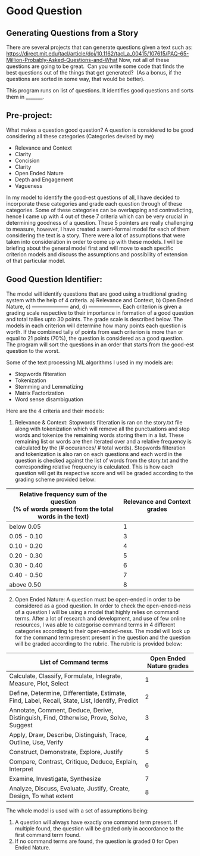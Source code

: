 # Good Question

## Generating Questions from a Story
There are several projects that can generate questions given a text such as:
https://direct.mit.edu/tacl/article/doi/10.1162/tacl_a_00415/107615/PAQ-65-Million-Probably-Asked-Questions-and-What
Now, not all of these questions are going to be great.  Can you write some code that finds the best questions out of the things that get generated?  (As a bonus, if the questions are sorted in some way, that would be better).  

This program runs on list of questions. It identifies good questions and sorts them in _______. 

## Pre-project:
What makes a question good question?
A question is considered to be good considering all these categories (Categories devised by me)

- Relevance and Context
- Clarity
- Concision
- Clarity
- Open Ended Nature
- Depth and Engagement
- Vagueness

In my model to identify the good-est questions of all, I have decided to incorporate these categories and grade each question through of these categories. Some of these categories can be overlapping and contradicting, hence I came up with 4 out of these 7 criteria which can be very crucial in determining goodness of a question. These 5 pointers are really challenging to measure, however, I have created a semi-formal model for each of them considering the text is a story. There were a lot of assumptions that were taken into consideration in order to come up with these models. I will be briefing about the general model first and will move to each specific criterion models and discuss the assumptions and possibility of extension of that particular model. 

## Good Question Identifier:

The model will identify questions that are good using a traditional grading system with the help of 4 criteria. a) Relevance and Context, b) Open Ended Nature, c) ——————— and, d) ——————. Each criterion is given a grading scale respective to their importance in formation of a good question and total tallies upto 30 points. The grade scale is described below. The models in each criterion will determine how many points each question is worth. If the combined tally of points from each criterion is more than or equal to 21 points (70%), the question is considered as a good question. The program will sort the questions in an order that starts from the good-est question to the worst. 

Some of the text processing ML algorithms I used in my models are:
- Stopwords filteration
- Tokenization
- Stemming and Lemmatizing 
- Matrix Factorization
- Word sense disambiguation

Here are the 4 criteria and their models:

1) Relevance & Context:
Stopwords filteration is ran on the story.txt file along with tokenization which will remove all the punctuations and stop words and tokenize the remaining words storing them in a list. These remaining list or words are then iterated over and a relative frequency is calculated by the (# occurances/ # total words). 
Stopwords filteration and tokenization is also ran on each questions and each word in the question is checked against the list of words from the story.txt and the corresponding relative frequency is calculated. This is how each question will get its respective score and will be graded according to the grading scheme provided below:

| Relative frequency sum of the question <br/> (% of words present from the total words in the text) | Relevance and Context grades |
| ------------- | ------------- |
| below 0.05 | 1  |
| 0.05 - 0.10| 3  |
| 0.10 - 0.20| 4  |
| 0.20 - 0.30| 5  |
| 0.30 - 0.40| 6  |
| 0.40 - 0.50| 7  |
| above 0.50 | 8  |

2) Open Ended Nature:
A question must be open-ended in order to be considered as a good question. In order to check the open-ended-ness of a question I will be using a model that highly relies on command terms. After a lot of research and development, and use of few online resources, I was able to categorise command terms in 4 different categories according to their open-ended-ness. The model will look up for the command term present present in the question and the question will be graded according to the rubric. The rubric is provided below:

| List of Command terms  | Open Ended Nature grades |
| ------------- | ------------- |
| Calculate, Classify, Formulate, Integrate, Measure, Plot, Select | 1  |
| Define, Determine, Differentiate, Estimate, Find, Label, Recall, State, List, Identify, Predict | 2  |
| Annotate, Comment, Deduce, Derive, Distinguish, Find, Otherwise, Prove, Solve, Suggest | 3  |
| Apply, Draw, Describe, Distinguish, Trace, Outline, Use, Verify | 4  |
| Construct, Demonstrate, Explore, Justify | 5  |
| Compare, Contrast, Critique, Deduce, Explain, Interpret | 6  |
| Examine, Investigate, Synthesize  | 7  |
| Analyze, Discuss, Evaluate, Justify, Create, Design, To what extent | 8  |

The whole model is used with a set of assumptions being:
1) A question will always have exactly one command term present. If multiple found, the question will be graded only in accordance to the first command term found.
2) If no command terms are found, the question is graded 0 for Open Ended Nature.
